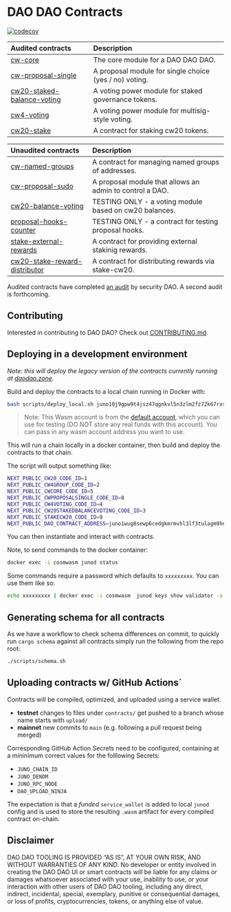 # DAO DAO Contracts
[![codecov](https://codecov.io/gh/DA0-DA0/dao-contracts/branch/main/graph/badge.svg?token=SCKOIPYZPV)](https://codecov.io/gh/DA0-DA0/dao-contracts)

| Audited contracts                                                        | Description                                                |
| :----------------------------------------------------------------------- | :--------------------------------------------------------- |
| [cw-core](contracts/cw-core)                                             | The core module for a DAO DAO DAO.                         |
| [cw-proposal-single](contracts/cw-proposal-single)                       | A proposal module for single choice (yes / no) voting.     |
| [cw20-staked-balance-voting](contracts/cw20-staked-balance-voting)       | A voting power module for staked governance tokens.        |
| [cw4-voting](contracts/cw4-voting)                                       | A voting power module for multisig-style voting.           |
| [cw20-stake](contracts/cw20-stake)                                       | A contract for staking cw20 tokens.                        |


| Unaudited contracts                                                      | Description                                                |
| :----------------------------------------------------------------------- | :--------------------------------------------------------- |
| [cw-named-groups](contracts/cw-named-groups)                             | A contract for managing named groups of addresses.         |
| [cw-proposal-sudo](contracts/cw-proposal-sudo)                           | A proposal module that allows an admin to control a DAO.   |
| [cw20-balance-voting](contracts/cw20-balance-voting)                     | TESTING ONLY - a voting module based on cw20 balances.     |
| [proposal-hooks-counter](contracts/proposal-hooks-counter)               | TESTING ONLY - a contract for testing proposal hooks.      |
| [stake-external-rewards](contracts/cw20-stake-external-rewards)          | A contract for providing external stakinig rewards.        |
| [cw20-stake-reward-distributor](contracts/cw20-stake-external-rewards)   | A contract for distributing rewards via stake-cw20.        |

Audited contracts have completed [an
audit](https://github.com/securityDAO/audits/blob/7bb8e4910baaea89fddfc025591658f44adbc27c/cosmwasm/dao-contracts/v0.3%20DAO%20DAO%20audit.pdf)
by security DAO. A second audit is forthcoming.

## Contributing

Interested in contributing to DAO DAO? Check out [CONTRIBUTING.md](./CONTRIBUTING.md).

## Deploying in a development environment

_Note: this will deploy the legacy version of the contracts currently
running at [daodao.zone](https://daodao.zone)._

Build and deploy the contracts to a local chain running in Docker with:

```sh
bash scripts/deploy_local.sh juno10j9gpw9t4jsz47qgnkvl5n3zlm2fz72k67rxsg
```

> Note: This Wasm account is from the [default account](default-account.txt), which you can use for testing (DO NOT store any real funds with this account). You can pass in any wasm account address you want to use.

This will run a chain locally in a docker container, then build and deploy the contracts to that chain.

The script will output something like:

```sh
NEXT_PUBLIC_CW20_CODE_ID=1
NEXT_PUBLIC_CW4GROUP_CODE_ID=2
NEXT_PUBLIC_CWCORE_CODE_ID=5
NEXT_PUBLIC_CWPROPOSALSINGLE_CODE_ID=8
NEXT_PUBLIC_CW4VOTING_CODE_ID=4
NEXT_PUBLIC_CW20STAKEDBALANCEVOTING_CODE_ID=3
NEXT_PUBLIC_STAKECW20_CODE_ID=9
NEXT_PUBLIC_DAO_CONTRACT_ADDRESS=juno1wug8sewp6cedgkmrmvhl3lf3tulagm9hnvy8p0rppz9yjw0g4wtqwrw37d
```

You can then instantiate and interact with contracts.

Note, to send commands to the docker container:

```sh
docker exec -i cosmwasm junod status
```

Some commands require a password which defaults to `xxxxxxxxx`. You can use them like so:

```sh
echo xxxxxxxxx | docker exec -i cosmwasm  junod keys show validator -a
```

## Generating schema for all contracts
As we have a workflow to check schema differences on commit, to quickly run `cargo schema` against all contracts
simply run the following from the repo root:
```sh
./scripts/schema.sh
```
## Uploading contracts w/ GitHub Actions`
Contracts will be compiled, optimized, and uploaded using a service wallet.

- **testnet** changes to files under `contracts/` get pushed to a branch whose name starts with `upload/`
- **mainnet** new commits to `main` (e.g. following a pull request being merged)

Corresponding GitHub Action Secrets need to be configured, containing at a mininimum correct values for the folllowing Secrets:

- `JUNO_CHAIN_ID`
- `JUNO_DENOM`
- `JUNO_RPC_NODE`
- `DAO_UPLOAD_NINJA`

The expectation is that a _funded_ `service_wallet` is added to local `junod` config and is used to store the resulting `.wasm` artifact for every compiled contract on-chain.

## Disclaimer

DAO DAO TOOLING IS PROVIDED “AS IS”, AT YOUR OWN RISK, AND WITHOUT WARRANTIES OF ANY KIND. No developer or entity involved in creating the DAO DAO UI or smart contracts will be liable for any claims or damages whatsoever associated with your use, inability to use, or your interaction with other users of DAO DAO tooling, including any direct, indirect, incidental, special, exemplary, punitive or consequential damages, or loss of profits, cryptocurrencies, tokens, or anything else of value.
